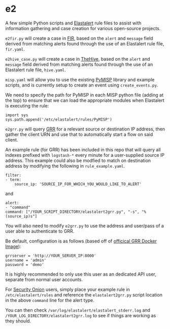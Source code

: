 # e2

A few simple Python scripts and [Elastalert](https://github.com/Yelp/elastalert) rule files to assist with information gathering and case creation for various open-source projects.

`e2fir.py` will create a case in [FIR](https://github.com/certsocietegenerale/FIR), based on the `alert` and `message` field derived from matching alerts found through the use of an Elastalert rule file, `fir.yaml`.

`e2hive_case.py` will create a case in [TheHive](https://github.com/CERT-BDF/TheHive), based on the `alert` and `message` field derived from matching alerts found through the use of an Elastalert rule file, `hive.yaml`.

`misp.yaml` will allow you to use the existing [PyMISP](https://github.com/MISP/PyMISP) library and example scripts, and is currently setup to create an event using `create_events.py`.

We need to specify the path for PyMISP in each MISP python file (adding at the top) to ensure that we can load the appropriate modules when Elastalert is executing the rule:

    import sys
    sys.path.append('/etc/elastalert/rules/PyMISP')

`e2grr.py` will query [GRR](https://github.com/google/grr) for a relevant source or destination IP address, then gather the client URN and use that to automatically start a flow on said client.

An example rule (for GRR) has been included in this repo that will query all indexes prefixed with `logstash-*` every minute for a user-supplied source IP address.  This example could also be modfied to match on destination address by modifying the following in `rule_example.yaml`.

    filter:
    - term:
        source_ip: 'SOURCE_IP_FOR_WHICH_YOU_WOULD_LIKE_TO_ALERT'
        
and
    
    alert:
    - "command"
    command: ["/YOUR_SCRIPT_DIRECTORY/elastalert2grr.py", "-s", "%(source_ip)s"]

You will also need to modify `e2grr.py` to use the address and user/pass of a user able to authenticate to GRR.

Be default, configuration is as follows (based off of [officical GRR Docker Image](https://github.com/google/grr-doc/blob/master/docker.adoc)):

    grrserver = 'http://YOUR_SERVER_IP:8000'
    username = 'admin'
    password = 'demo' 

It is highly recommended to only use this user as an dedicated API user, separate from normal user accounts.

For [Security Onion](https://securityonion.net) users,  simply place your example rule in `/etc/elastalert/rules` and reference the `elastalert2grr.py` script location in the above `command` line for the alert type.

You can then check `/var/log/elastalert/elastalert_stderr.log` and `/YOUR_LOG_DIRECTORY/elastalert2grr.log` to see if things are working as they should.


